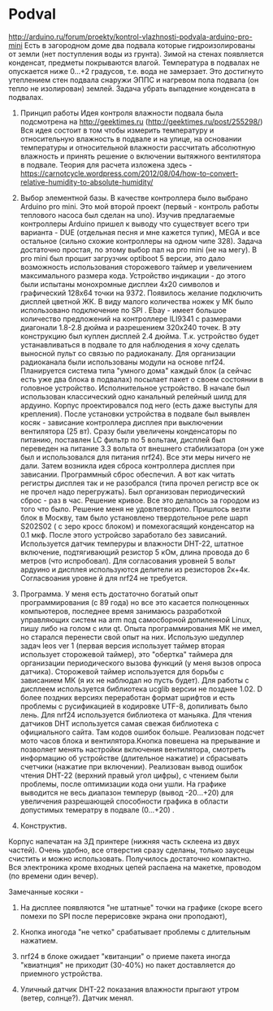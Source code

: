 # Podval
http://arduino.ru/forum/proekty/kontrol-vlazhnosti-podvala-arduino-pro-mini
Есть в загородном доме два подвала которые гидроизолированы от земли (нет поступления воды из грунта). Зимой на стенах появляется конденсат, предметы покрываются влагой. Температура в подвалах не опускается ниже 0...+2 градусов, т.е. вода не замерзает. Это достигнуто утеплением стен подвала снаружи ЭППС и нагревом пола подвала (он тепло не изолирован) землей.
Задача убрать выпадение конденсата в подвалах.

1. Принцип работы
Идея контроля влажности подвала была подсмотрена на http://geektimes.ru (http://geektimes.ru/post/255298/)
Вся идея состоит в том чтобы измерить температуру и относительную влажность в подвале и на улице, на основании температуры и относительной влажности рассчитать абсолютную влажность и принять решение о включении вытяжного вентилятора в подвале. Теория для расчета изложена здесь - https://carnotcycle.wordpress.com/2012/08/04/how-to-convert-relative-humidity-to-absolute-humidity/
2. Выбор элементной базы.
В качестве контроллера было выбрано Arduino pro mini.  Это мой второй проект (первый - контроль работы теплового насоса был сделан на uno). Изучив предлагаемые контроллеры Arduino  пришел к выводу что существует  всего три варианта - DUE (отдельная песня и мне кажется тупик),  MEGA и все остальное (сильно схожие контроллеры на одном чипе 328).  Задача достаточно простая, по этому выбор пал на pro mini (не на мегу).
В pro mini был прошит загрузчик optiboot 5 версии, это дало возможность использования сторожевого таймер и увеличением максимального размера кода.
Устройство индикации - до этого были испытаны монохромные дисплеи 4х20 символов и графический 128х64 точки на 9372. Появилось желание подключить  дисплей цветной ЖК. В виду малого количества ножек у МК было использовано подключение по SPI .  Ebay  - имеет большое количество предложений на контроллере ILI9341 с размерами диагонали 1.8-2.8 дюйма и разрешением 320х240 точек. В эту конструкцию был куплен дисплей 2.4 дюйма.
Т.к. устройство будет устанавливаться в подвале то для наблюдения я хочу сделать выносной пульт со связью по радиоканалу. Для организации радиоканала были использованы модули на основе nrf24. Планируется система типа "умного дома" каждый блок (а сейчас есть уже два блока в подвалах) посылает пакет о своем состоянии в головное устройство.
Исполнительное устройство. В начале был использован классический одно канальный релейный шилд для ардуино. Корпус проектировался под него (есть даже выступы для крепления). После установки устройства  в подвале был выявлен косяк - зависание контроллера дисплея при выключении вентилятора (25 вт). Сразу были увеличены конденсаторы по питанию, поставлен LC фильтр по 5 вольтам, дисплей был переведен на питание 3.3 вольта от внешнего стабилизатора (он уже был и использовался для питания nrf24). Все эти меры ничего не дали.
Затем возникла идея сброса контроллера дисплея при зависании. Программный сброс обеспечил. А вот как читать регистры дисплея так и не разобрался (типа прочел регистр все ок не прочел надо перегружать). Был организован периодический сброс - раз в час. Решение кривое. Все это делалось за городом из того что было. Решение меня не удовлетворило. Пришлось везти блок в Москву, там было установлено твердотельное реле шарп S202S02 ( с зеро кросс блоком) и помехогасящий конденсатор на 0.1 мкф. После этого устройсво заработало без зависаний.
Используется датчик темперуры и влажности DHT-22, штатное включение, подтягивающий резистор 5 кОм, длина провода до 6 метров (что испробовал).
Для согласования уровней 5 вольт ардуино и дисплея используются делители из резисторов 2к+4к. Согласвоания уровне й для nrf24 не требуется.

2. Программа.
У меня есть достаточно богатый опыт программирования (с 89 года) но все это касается полноценных компьютеров, последнее время занимаюсь разработкой управляющих систем на arm под самосборной допиленной Linux,  пишу либо на голом с или qt. Опыта программирования МК не имел, но старался перенести свой опыт на них.
Использую шедуллер задач leos ver 1 (первая версия использует таймер вторая использует сторожевой таймер), это "обертка" таймера для организации периодического вызова функций (у меня вызов опроса датчика).
Сторожевой таймер используется для борьбы с зависанием МК (я их не наблюдал но пусть будет).
Для работы с дисплеем используется библиотека ucglib версии не позднее 1.02. D более поздних версиях переработан формат шрифтов и есть проблемы с русификацией в кодировке UTF-8, допиливать было лень.
Для nrf24 используется библиотека от маньяка.
Для чтения датчиков DHT используется самая свежая библиотека с официального сайта. Там кодов ошибок больше.
Реализован подсчет мото часов блока и вентилятора.Кнопка повешена на прерывание и позволяет менять настройки включения вентилятора, смотреть информацию об устройстве (длительное нажатие) и сбрасывать счетчики (нажатие при включении).
Реализован вывод ошибок чтения DHT-22 (верхний правый угол цифры), с чтением были проблемы, после оптимизации кода они ушли.
На графике выводится не весь диапазон темперур (вывод -20...+20) для увеличения разрешающей способности графика в области допустимых темератру в подвале (0...+20) .
3. Конструктив.

Корпус напечатан на 3Д принтере (нижняя часть склеена из двух частей). Очень удобно, все отверстия сразу сделаны, только заусецы счистить и можно использовать. Получилось достаточно компактно. Вся электроника кроме входных цепей распаена на макетке, проводом (по времени один вечер).

Замечанные косяки -

1. На дисплее появляются "не штатные"  точки на графике (скоре всего помехи по SPI после перерисовке экрана они проподают),

2. Кнопка иногода "не четко" срабатывает проблемы с длительным нажатием.

3. nrf24 в блоке ожидает "квитанции" о приеме пакета иногда "квиатнция" не приходит (30-40%) но пакет доставляется до приемного устройства.

4. Уличный датчик DHT-22  показания влажности прыгают утром (ветер, солнце?). Датчик менял.